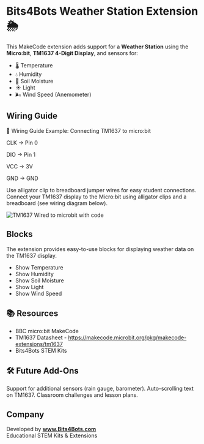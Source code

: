 # Bits4Bots Weather Station Extension 🌦️

This MakeCode extension adds support for a **Weather Station** using the **Micro:bit**, **TM1637 4-Digit Display**, and sensors for:

- 🌡️ Temperature  
- 💧 Humidity  
- 🌱 Soil Moisture  
- ☀️ Light  
- 🌬️ Wind Speed (Anemometer)

## Wiring Guide
🔌 Wiring Guide
Example: Connecting TM1637 to micro:bit

CLK → Pin 0

DIO → Pin 1

VCC → 3V

GND → GND

Use alligator clip to breadboard jumper wires for easy student connections.
Connect your TM1637 display to the Micro:bit using alligator clips and a breadboard (see wiring diagram below).  

![TM1637 Wired to microbit with code](https://github.com/user-attachments/assets/d89ea9c3-0d27-4685-9368-b222df281d2a)


## Blocks

The extension provides easy-to-use blocks for displaying weather data on the TM1637 display.

- Show Temperature  
- Show Humidity  
- Show Soil Moisture  
- Show Light  
- Show Wind Speed
   
## 📚 Resources

- BBC micro:bit MakeCode
- TM1637 Datasheet - https://makecode.microbit.org/pkg/makecode-extensions/tm1637
- Bits4Bots STEM Kits

## 🛠️ Future Add-Ons

Support for additional sensors (rain gauge, barometer).
Auto-scrolling text on TM1637.
Classroom challenges and lesson plans.

## Company

Developed by **www.Bits4Bots.com**  
Educational STEM Kits & Extensions

